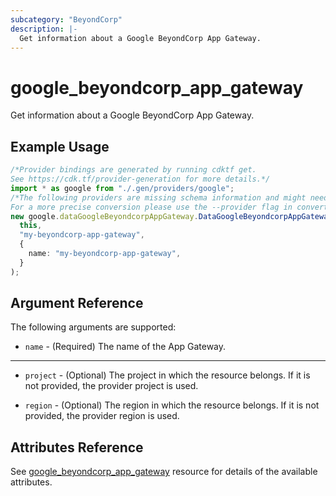 ```yaml
---
subcategory: "BeyondCorp"
description: |-
  Get information about a Google BeyondCorp App Gateway.
---
```


# google\_beyondcorp\_app\_gateway

Get information about a Google BeyondCorp App Gateway.

## Example Usage

```typescript
/*Provider bindings are generated by running cdktf get.
See https://cdk.tf/provider-generation for more details.*/
import * as google from "./.gen/providers/google";
/*The following providers are missing schema information and might need manual adjustments to synthesize correctly: google.
For a more precise conversion please use the --provider flag in convert.*/
new google.dataGoogleBeyondcorpAppGateway.DataGoogleBeyondcorpAppGateway(
  this,
  "my-beyondcorp-app-gateway",
  {
    name: "my-beyondcorp-app-gateway",
  }
);

```

## Argument Reference

The following arguments are supported:

* `name` - (Required) The name of the App Gateway.

***

*   `project` - (Optional) The project in which the resource belongs. If it
    is not provided, the provider project is used.

*   `region` - (Optional) The region in which the resource belongs. If it
    is not provided, the provider region is used.

## Attributes Reference

See [google\_beyondcorp\_app\_gateway](https://registry.terraform.io/providers/hashicorp/google/latest/docs/resources/beyondcorp_app_gateway) resource for details of the available attributes.
